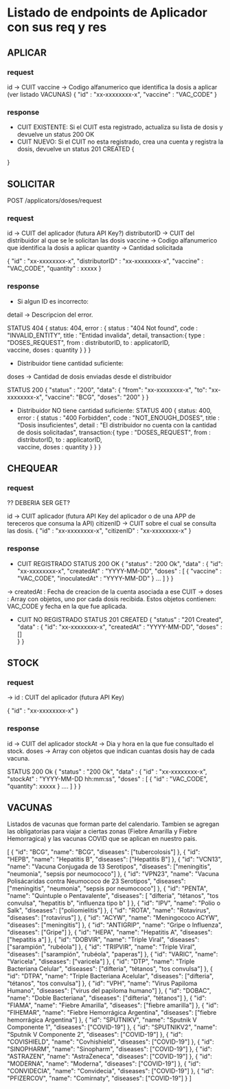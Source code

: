 # Listado de endpoints de Aplicador con sus req y res


## APLICAR

### request

id -> CUIT
vaccine -> Codigo alfanumerico que identifica la dosis a aplicar (ver listado VACUNAS)
{
  "id" : "xx-xxxxxxxx-x",
  "vaccine" : "VAC_CODE"
}

### response

- CUIT EXISTENTE: Si el CUIT esta registrado, actualiza su lista de dosis y devuelve un status 200 OK
- CUIT NUEVO: Si el CUIT no esta registrado, crea una cuenta y registra la dosis, devuelve un status 201 CREATED
{

}

## SOLICITAR

POST /applicators/doses/request

### request

id -> CUIT del aplicador (futura API Key?)
distributorID -> CUIT del distribuidor al que se le solicitan las dosis
vaccine -> Codigo alfanumerico que identifica la dosis a aplicar
quantity -> Cantidad solicitada

{
  "id" : "xx-xxxxxxxx-x",
  "distributorID" : "xx-xxxxxxxx-x",
  "vaccine" : "VAC_CODE",
  "quantity" : xxxxx
}

### response
 - Si algun ID es incorrecto:

 detail -> Descripcion del error.

 STATUS 404
 {
    status: 404,
    error : {
      status : "404 Not found",
      code : "INVALID_ENTITY",
      title : "Entidad invalida",
      detail,
      transaction:{
        type : "DOSES_REQUEST",
        from : distributorID, 
        to : applicatorID,              
        vaccine, 
        doses : quantity
      }
    }
  }

 - Distribuidor tiene cantidad suficiente:
 
  doses -> Cantidad de dosis enviadas desde el distribuidor

 STATUS 200
 {
  "status" : "200",
  "data": {
    "from": "xx-xxxxxxxx-x",
    "to": "xx-xxxxxxxx-x",
    "vaccine": "BCG",
    "doses": "200"
  }
 }

 - Distribuidor NO tiene cantidad suficiente:
 STATUS 400
 {
  status: 400,
  error : {
    status : "400 Forbidden",
    code : "NOT_ENOUGH_DOSES",
    title : "Dosis insuficientes",
    detail : "El distribuidor no cuenta con la cantidad de dosis solicitadas",
    transaction:{
      type : "DOSES_REQUEST",
      from : distributorID, 
      to : applicatorID,              
      vaccine, 
      doses : quantity
    }
  }
}

## CHEQUEAR

### request

 ?? DEBERIA SER GET?

id -> CUIT aplicador (futura API Key del aplicador o de una APP de tereceros que consuma la API)
citizenID -> CUIT sobre el cual se consulta las dosis.
{
  "id" : "xx-xxxxxxxx-x",
  "citizenID" : "xx-xxxxxxxx-x"
}

### response

- CUIT REGISTRADO
STATUS 200 OK
{
  "status" : "200 Ok",
  "data" : {
    "id": "xx-xxxxxxxx-x",
    "createdAt" : "YYYY-MM-DD",
    "doses" : [
      {
        "vaccine" : "VAC_CODE",
        "inoculatedAt" : "YYYY-MM-DD"
      } ...
    ]
  }
}

-> createdAt : Fecha de creacion de la cuenta asociada a ese CUIT
-> doses : Array con objetos, uno por cada dosis recibida. Estos objetos contienen: VAC_CODE y fecha en la que fue aplicada.

- CUIT NO REGISTRADO
STATUS 201 CREATED
{
  "status" : "201 Created",
  "data" : {
    "id": "xx-xxxxxxxx-x",
    "createdAt" : "YYYY-MM-DD",
    "doses" : []  
  }
}

## STOCK 

### request 

-> id : CUIT del aplicador (futura API Key)

{
  "id" : "xx-xxxxxxxx-x" 
}


### response

id -> CUIT del aplicador
stockAt -> Dia y hora en la que fue consultado el stock.
doses -> Array con objetos que indican cuantas dosis hay de cada vacuna.

STATUS 200 Ok
{
  "status" : "200 Ok",
  "data" : {
    "id" : "xx-xxxxxxxx-x",
    "stockAt" : "YYYY-MM-DD hh:mm:ss",
    "doses" : [
      {
        "id" : "VAC_CODE",
        "quantity": xxxxx
      } ....
    ]
  }
}

## VACUNAS

Listados de vacunas que forman parte del calendario. Tambien se agregan las obligatorias para viajar a ciertas zonas (Fiebre Amarilla y Fiebre Hemorragica) y las vacunas COVID que se aplican en nuestro pais.

[
  { "id": "BCG", "name": "BCG", "diseases": ["tubercolosis"] },
  { "id": "HEPB", "name": "Hepatitis B", "diseases": ["Hepatitis B"] },
  {
    "id": "VCN13",
    "name": "Vacuna Conjugada de 13 Serotipos",
    "diseases": ["meningitis", "neumonia", "sepsis por neumococo"]
  },
  {
    "id": "VPN23",
    "name": "Vacuna Polisácaridas contra Neumococo de 23 Serotipos",
    "diseases": ["meningitis", "neumonia", "sepsis por neumococo"]
  },
  {
    "id": "PENTA",
    "name": "Quintuple o Pentavalente",
    "diseases": [
      "difteria",
      "tétanos",
      "tos convulsa",
      "hepatitis b",
      "influenza tipo b"
    ]
  },
  { "id": "IPV", "name": "Polio o Salk", "diseases": ["poliomielitis"] },
  { "id": "ROTA", "name": "Rotavirus", "diseases": ["rotavirus"] },
  {
    "id": "ACYW",
    "name": "Meningococo ACYW",
    "diseases": ["meningitis"]
  },
  {
    "id": "ANTIGRIP",
    "name": "Gripe o Influenza",
    "diseases": ["Gripe"]
  },
  { "id": "HEPA", "name": "Hepatitis A", "diseases": ["hepatitis a"] },
  {
    "id": "DOBVIR",
    "name": "Triple Viral",
    "diseases": ["sarampión", "rubéola"]
  },
  {
    "id": "TRIPVIR",
    "name": "Triple Viral",
    "diseases": ["sarampión", "rubéola", "paperas"]
  },
  { "id": "VARIC", "name": "Varicela", "diseases": ["varicela"] },
  {
    "id": "DTP",
    "name": "Triple Bacteriana Celular",
    "diseases": ["difteria", "tétanos", "tos convulsa"]
  },
  {
    "id": "DTPA",
    "name": "Triple Bacteriana Acelular",
    "diseases": ["difteria", "tétanos", "tos convulsa"]
  },
  {
    "id": "VPH",
    "name": "Virus Papiloma Humano",
    "diseases": ["virus del papiloma humano"]
  },
  {
    "id": "DOBAC",
    "name": "Doble Bacteriana",
    "diseases": ["difteria", "tétanos"]
  },
  {
    "id": "FIAMA",
    "name": "Fiebre Amarilla",
    "diseases": ["fiebre amarilla"]
  },
  {
    "id": "FIHEMAR",
    "name": "Fiebre Hemorrágica Argentina",
    "diseases": ["fiebre hemorrágica Argentina"]
  },
  {
    "id": "SPUTNIKV",
    "name": "Sputnik V Componente 1",
    "diseases": ["COVID-19"]
  },
  {
    "id": "SPUTNIKV2",
    "name": "Sputnik V Componente 2",
    "diseases": ["COVID-19"]
  },
  { "id": "COVISHIELD", "name": "Covhishield", "diseases": ["COVID-19"] },
  { "id": "SINOPHARM", "name": "Sinopharm", "diseases": ["COVID-19"] },
  { "id": "ASTRAZEN", "name": "AstraZeneca", "diseases": ["COVID-19"] },
  { "id": "MODERNA", "name": "Moderna", "diseases": ["COVID-19"] },
  { "id": "CONVIDECIA", "name": "Convidecia", "diseases": ["COVID-19"] },
  { "id": "PFIZERCOV", "name": "Comirnaty", "diseases": ["COVID-19"] }
]
